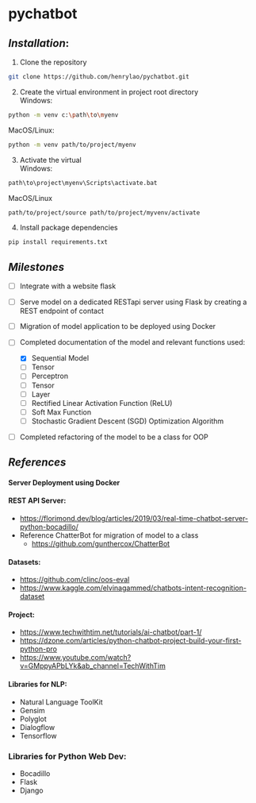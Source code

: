 # pychatbot

## *Installation*:
1. Clone the repository
``` sh
git clone https://github.com/henrylao/pychatbot.git
```
2. Create the virtual environment in project root directory<br>
Windows:
```sh
python -m venv c:\path\to\myenv
```
MacOS/Linux:
```sh
python -m venv path/to/project/myenv
```
3. Activate the virtual<br>
Windows:
```sh
path\to\project\myenv\Scripts\activate.bat
```
MacOS/Linux
```sh
path/to/project/source path/to/project/myvenv/activate
```
4. Install package dependencies
``` sh
pip install requirements.txt
```



## *Milestones*
* [ ] Integrate with a website flask
* [ ] Serve model on a dedicated RESTapi server using Flask by creating a REST endpoint of contact
* [ ] Migration of model application to be deployed using Docker
* [ ] Completed documentation of the model and relevant functions used:
	* [x] Sequential Model
	* [ ] Tensor
	* [ ] Perceptron
	* [ ] Tensor
	* [ ] Layer
	* [ ] Rectified Linear Activation Function (ReLU)
	* [ ] Soft Max Function
	* [ ] Stochastic Gradient Descent (SGD) Optimization Algorithm
* [ ] Completed refactoring of the model to be a class for OOP


## *References*
#### Server Deployment using Docker

#### REST API Server:
* https://florimond.dev/blog/articles/2019/03/real-time-chatbot-server-python-bocadillo/
* Reference ChatterBot for migration of model to a class
  - https://github.com/gunthercox/ChatterBot

#### Datasets:
* https://github.com/clinc/oos-eval
* https://www.kaggle.com/elvinagammed/chatbots-intent-recognition-dataset

#### Project:
* https://www.techwithtim.net/tutorials/ai-chatbot/part-1/
* https://dzone.com/articles/python-chatbot-project-build-your-first-python-pro
* https://www.youtube.com/watch?v=GMppyAPbLYk&ab_channel=TechWithTim

#### Libraries for NLP:
* Natural Language ToolKit
* Gensim
* Polyglot
* Dialogflow
* Tensorflow

### Libraries for Python Web Dev:
* Bocadillo
* Flask
* Django
